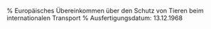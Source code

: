 % Europäisches Übereinkommen über den Schutz von Tieren beim internationalen Transport
% Ausfertigungsdatum: 13.12.1968
 